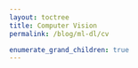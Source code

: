 ```yaml
---
layout: toctree
title: Computer Vision
permalink: /blog/ml-dl/cv

enumerate_grand_children: true
---
```

